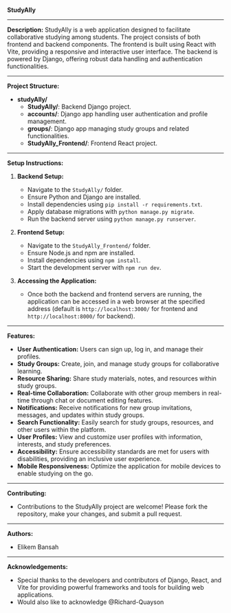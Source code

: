 **StudyAlly**

---

**Description:**
StudyAlly is a web application designed to facilitate collaborative studying among students. The project consists of both frontend and backend components. The frontend is built using React with Vite, providing a responsive and interactive user interface. The backend is powered by Django, offering robust data handling and authentication functionalities.

---

**Project Structure:**
- **studyAlly/**
  - **StudyAlly/**: Backend Django project.
  - **accounts/**: Django app handling user authentication and profile management.
  - **groups/**: Django app managing study groups and related functionalities.
  - **StudyAlly_Frontend/**: Frontend React project.

---

**Setup Instructions:**

1. **Backend Setup:**
   - Navigate to the `StudyAlly/` folder.
   - Ensure Python and Django are installed.
   - Install dependencies using `pip install -r requirements.txt`.
   - Apply database migrations with `python manage.py migrate`.
   - Run the backend server using `python manage.py runserver`.

2. **Frontend Setup:**
   - Navigate to the `StudyAlly_Frontend/` folder.
   - Ensure Node.js and npm are installed.
   - Install dependencies using `npm install`.
   - Start the development server with `npm run dev`.

3. **Accessing the Application:**
   - Once both the backend and frontend servers are running, the application can be accessed in a web browser at the specified address (default is `http://localhost:3000/` for frontend and `http://localhost:8000/` for backend).

---

**Features:**
- **User Authentication:** Users can sign up, log in, and manage their profiles.
- **Study Groups:** Create, join, and manage study groups for collaborative learning.
- **Resource Sharing:** Share study materials, notes, and resources within study groups.
- **Real-time Collaboration:** Collaborate with other group members in real-time through chat or document editing features.
- **Notifications:** Receive notifications for new group invitations, messages, and updates within study groups.
- **Search Functionality:** Easily search for study groups, resources, and other users within the platform.
- **User Profiles:** View and customize user profiles with information, interests, and study preferences.
- **Accessibility:** Ensure accessibility standards are met for users with disabilities, providing an inclusive user experience.
- **Mobile Responsiveness:** Optimize the application for mobile devices to enable studying on the go.

---

**Contributing:**
- Contributions to the StudyAlly project are welcome! Please fork the repository, make your changes, and submit a pull request.

---

**Authors:**
- Elikem Bansah

---

**Acknowledgements:**
- Special thanks to the developers and contributors of Django, React, and Vite for providing powerful frameworks and tools for building web applications.
- Would also like to acknowledge @Richard-Quayson
  
